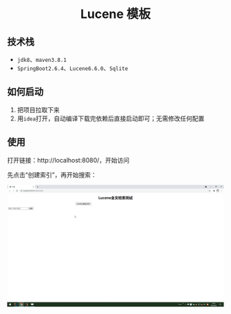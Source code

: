 <h1 align="center">Lucene 模板</h1>

## 技术栈

* `jdk8`、`maven3.8.1`
* `SpringBoot2.6.4`、`Lucene6.6.0`、`Sqlite`

## 如何启动

1. 把项目拉取下来
2. 用`idea`打开，自动编译下载完依赖后直接启动即可；无需修改任何配置

## 使用

打开链接：http://localhost:8080/，开始访问

先点击“创建索引”，再开始搜索：

![Lucene](https://raw.githubusercontent.com/isIvanTsui/img/master/img/Lucene.gif)
